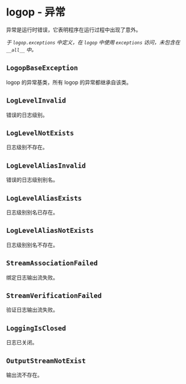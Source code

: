 # logop - 异常

异常是运行时错误，它表明程序在运行过程中出现了意外。

_于 `logop.exceptions` 中定义，在 `logop` 中使用 `exceptions` 访问，未包含在 `__all__` 中。_


## `LogopBaseException`

logop 的异常基类，所有 logop 的异常都继承自该类。


## `LogLevelInvalid`

错误的日志级别。


## `LogLevelNotExists`

日志级别不存在。


## `LogLevelAliasInvalid`

错误的日志级别别名。


## `LogLevelAliasExists`

日志级别别名已存在。


## `LogLevelAliasNotExists`

日志级别别名不存在。


## `StreamAssociationFailed`

绑定日志输出流失败。


## `StreamVerificationFailed`

验证日志输出流失败。


## `LoggingIsClosed`

日志已关闭。


## `OutputStreamNotExist`

输出流不存在。
